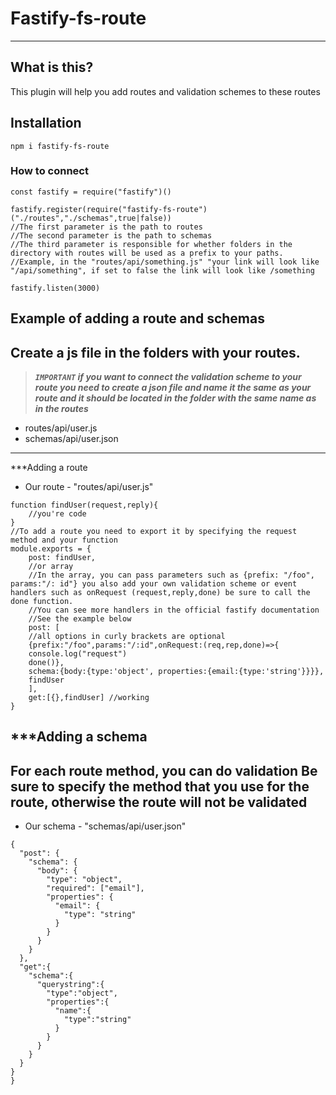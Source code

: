 # Fastify-fs-route
---
## What is this? 
This plugin will help you add routes and validation schemes to these routes

## Installation 
`npm i fastify-fs-route`

### How to connect
```
const fastify = require("fastify")()

fastify.register(require("fastify-fs-route")("./routes","./schemas",true|false))
//The first parameter is the path to routes
//The second parameter is the path to schemas
//The third parameter is responsible for whether folders in the directory with routes will be used as a prefix to your paths. 
//Example, in the "routes/api/something.js" "your link will look like "/api/something", if set to false the link will look like /something

fastify.listen(3000)
```

## Example of adding a route and schemas

Create a js file in the folders with your routes.
---
> ***`IMPORTANT` if you want to connect the validation scheme to your route you need to create a json file and name it the same as your route and it should be located in the folder with the same name as in the routes***

* routes/api/user.js
* schemas/api/user.json
---
***Adding a route
* Our route - "routes/api/user.js"
```
function findUser(request,reply){
    //you're code
}
//To add a route you need to export it by specifying the request method and your function
module.exports = {
    post: findUser,
    //or array
    //In the array, you can pass parameters such as {prefix: "/foo", params:"/: id"} you also add your own validation scheme or event handlers such as onRequest (request,reply,done) be sure to call the done function.        
    //You can see more handlers in the official fastify documentation 
    //See the example below
    post: [
    //all options in curly brackets are optional
    {prefix:"/foo",params:"/:id",onRequest:(req,rep,done)=>{
    console.log("request") 
    done()},
    schema:{body:{type:'object', properties:{email:{type:'string'}}}},
    findUser
    ],
    get:[{},findUser] //working
}
```
***Adding a schema
---
For each route method, you can do validation
Be sure to specify the method that you use for the route, otherwise the route will not be validated
---
* Our schema - "schemas/api/user.json"
```
{
  "post": {
    "schema": {
      "body": {
        "type": "object",
        "required": ["email"],
        "properties": {
          "email": {
            "type": "string"
          }
        }
      }
    }
  },
  "get":{
    "schema":{
      "querystring":{
        "type":"object",
        "properties":{
          "name":{
            "type":"string"
          }
        }
      }
    }
  }
}
}

```
